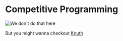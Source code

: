 # Competitive Programming

![We don't do that here](https://c.tenor.com/fBvQV_5Lp6UAAAAC/we-dont-do-that-here-black-panther.gif)

But you might wanna checkout [Knuth](https://knuth-programming-hub.github.io/CP-Resources/)
